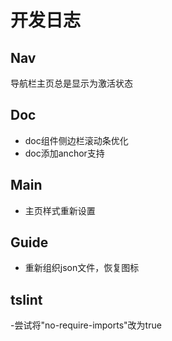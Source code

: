 # 开发日志

## Nav

导航栏主页总是显示为激活状态

## Doc

- doc组件侧边栏滚动条优化
- doc添加anchor支持

## Main

- 主页样式重新设置

## Guide

- 重新组织json文件，恢复图标

## tslint

-尝试将"no-require-imports"改为true